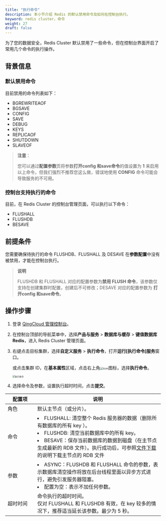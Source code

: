 ```yaml
---
title: "执行命令"
description: 本小节介绍 Redis 的默认禁用命令及如何在控制台执行。 
keyword: redis cluster，命令
weight: 27
draft: false
---
```


为了您的数据安全，Redis Cluster 默认禁用了一些命令，但在控制台界面开启了常用几个命令的执行操作。

## 背景信息

### 默认禁用命令

目前禁用的命令列表如下：

- BGREWRITEAOF
- BGSAVE
- CONFIG
- SAVE
- DEBUG
- KEYS
- REPLICAOF
- SHUTDOWN
- SLAVEOF

> **注意**：
>
> 您可以通过**配置参数**页将参数**打开config 和save命令**的值设置为 **1** 来启用以上命令，但我们强烈不推荐您这么做，错误地使用 **CONFIG** 命令可能会导致服务的不可用。

### 控制台支持执行的命令

目前，在 Redis Cluster 的控制台管理页面，可以执行以下命令：

- FLUSHALL
- FLUSHDB
- BESAVE

## 前提条件

您需要确保待执行的命令 FLUSHDB、FLUSHALL 及 DESAVE 在**参数配置**中没有被禁用，才能在控制台执行。

> **说明**
>
> FLUSHDB 和 FLUSHALL 对应的配置参数为**禁用 FLUSH 命令**，该参数仅支持在创建集群时配置，创建后不可修改；DESAVE 对应的配置参数为 **打开config 和save命令**。

## 操作步骤

1. 登录 [QingCloud 管理控制台](https://console.qingcloud.com/login)。

2. 在控制台顶部的导航菜单中，选择**产品与服务** > **数据库与缓存** > **键值数据库 Redis**，进入 Redis Cluster 管理页面。

3. 右键点击目标集群，选择**自定义服务** > **执行命令**，打开**运行[执行命令]服务**窗口。

   或点击集群 ID，在**基本属性**区域，点击右上角<img src="../../_images/menu_icon.png" alt="icon" style="zoom:60%;" />图标，选择**执行命令**。

   <img src="../../_images/run_cmd.png" alt="执行命令" style="zoom:50%;" />

4. 选择命令及参数，设置执行超时时间，点击**提交**。

| <span style="display:inline-block;width:80px">配置项</span> | 说明                                                         |
| ----------------------------------------------------------- | ------------------------------------------------------------ |
| 角色                                                        | 默认主节点（或分片）。                                       |
| 命令                                                        | <li> FLUSHALL: 清空整个 Redis 服务器的数据（删除所有数据库的所有 key ）。</li>  <li>FLUSHDB: 清空当前数据库中的所有 key。</li><li>BESAVE：保存当前数据库的数据到磁盘（在主节点生成最新的 RDB 文件）。执行成功后，可参照[文件下载](../downfiles/)的说明下载主节点的 RDB 文件</li> |
| 参数                                                        | <li>ASYNC：FLUSHDB 和 FLUSHALL 命令的参数，表示数据库清空操作将放在后台线程里面以异步方式进行，避免引发服务器阻塞。</li>  <li>配置为空：表示不加任何参数。</li> |
| 超时时间                                                    | 命令执行的超时时间。</br>仅对 FLUSHALL 和 FLUSHDB 有效，在 key 较多的情况下，推荐适当延长该参数。最少为 5 秒。 |



